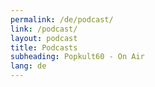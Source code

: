 ```yaml
---
permalink: /de/podcast/
link: /podcast/
layout: podcast
title: Podcasts
subheading: Popkult60 - On Air
lang: de
---
```

